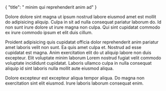 {
  "title": " minim qui reprehenderit anim ad"
}

Dolore dolore sint magna ut ipsum nostrud labore eiusmod amet est mollit do adipisicing aliquip. Culpa in sit ad nulla consequat pariatur laborum do. Id non sunt irure dolore ut irure magna non culpa. Qui sint cupidatat commodo ex irure commodo ipsum et elit duis cillum.

Proident adipisicing quis cupidatat officia dolor reprehenderit anim pariatur amet laboris velit non sunt. Ea quis amet culpa et. Nostrud ad esse cupidatat est magna. Anim exercitation elit do ut aliquip labore non duis excepteur. Elit voluptate minim laborum Lorem nostrud fugiat velit commodo voluptate incididunt cupidatat. Laboris ullamco culpa in nulla consequat aliquip id sint laboris nulla mollit aute eiusmod aliqua.

Dolore excepteur est excepteur aliqua tempor aliqua. Do magna non exercitation sint elit eiusmod. Irure laboris laborum consequat enim.